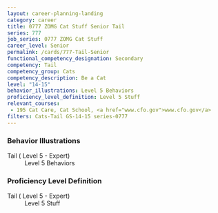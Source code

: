 ```yaml
---
layout: career-planning-landing
category: career
title: 0777 ZOMG Cat Stuff Senior Tail
series: 777
job_series: 0777 ZOMG Cat Stuff
career_level: Senior
permalink: /cards/777-Tail-Senior
functional_competency_designation: Secondary
competency: Tail
competency_group: Cats
competency_description: Be a Cat
level: "14-15"
behavior_illustrations: Level 5 Behaviors
proficiency_level_definition: Level 5 Stuff
relevant_courses: 
 - 195 Cat Care, Cat School, <a href="www.cfo.gov">www.cfo.gov</a>
filters: Cats-Tail GS-14-15 series-0777
---
```


<div class="desktop:grid-col-6 margin-y-205">
  <div class="border-top-05 bg-white padding-2 shadow-5 height-full members-hover border-1px border-gray-30 border-top-orange radius-lg">
    <h3>Behavior Illustrations</h3>
    <dl class="text-base"><dt>Tail ( Level 5 - Expert)</dt><dd>Level 5 Behaviors</dd></dl>
  </div>
</div>
<div class="desktop:grid-col-6 margin-y-205">
  <div class="border-top-05 bg-white padding-2 shadow-5 height-full members-hover border-1px border-gray-30 border-top-orange radius-lg">
    <h3>Proficiency Level Definition</h3>
    <dl class="text-base"><dt>Tail ( Level 5 - Expert)</dt><dd>Level 5 Stuff</dd></dl>
  </div>
</div>